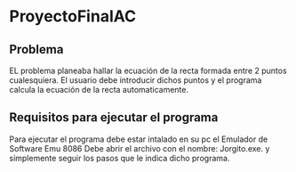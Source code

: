 # ProyectoFinalAC

## Problema
EL problema planeaba hallar la ecuación de la recta formada entre 2 puntos cualesquiera.
El usuario debe introducir dichos puntos y el programa calcula la ecuación de la recta automaticamente.

## Requisitos para ejecutar el programa
Para ejecutar el programa debe estar intalado en su pc el Emulador de Software Emu 8086
Debe abrir el archivo con el nombre: Jorgito.exe. y simplemente seguir los pasos que le indica dicho programa.

